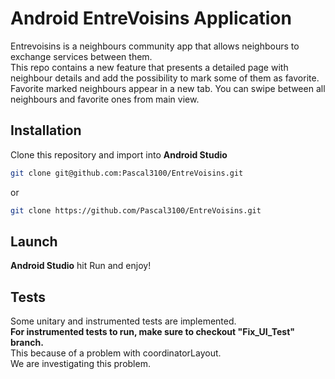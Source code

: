 # Android EntreVoisins Application

Entrevoisins is a neighbours community app that allows neighbours to exchange services between them.  
This repo contains a new feature that presents a detailed page with neighbour details and add the possibility to mark some of them as favorite.  
Favorite marked neighbours appear in a new tab. You can swipe between all neighbours and favorite ones from main view.  

## Installation
Clone this repository and import into **Android Studio**
```bash
git clone git@github.com:Pascal3100/EntreVoisins.git
```
or
```bash
git clone https://github.com/Pascal3100/EntreVoisins.git
```

## Launch
**Android Studio** hit Run and enjoy!

## Tests
Some unitary and instrumented tests are implemented.   
**For instrumented tests to run, make sure to checkout "Fix_UI_Test" branch.**  
This because of a problem with coordinatorLayout.  
We are investigating this problem.  
